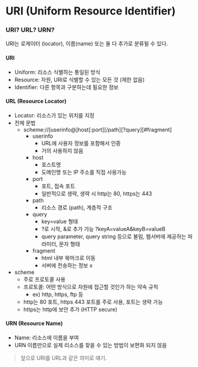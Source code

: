 # URI (Uniform Resource Identifier)

### URI? URL? URN?

URI는 로케이터 (locator), 이름(name) 또는 둘 다 추가로 분류될 수 있다.

#### URI

- Uniform: 리소스 식별하는 통일된 방식
- Resource: 자원, URI로 식별할 수 있는 모든 것 (제한 없음)
- Identifier: 다른 항목과 구분하는데 필요한 정보

#### URL (Resource Locator)

- Locator: 리소스가 있는 위치를 지정
- 전체 문법
  - scheme://[userinfo@]host[:port][/path][?query][#fragment]
    - userinfo
      - URL에 사용자 정보를 포함해서 인증
      - 거의 사용하지 않음
    - host
      - 호스트명
      - 도메인명 또는 IP 주소를 직접 사용가능
    - port
      - 포트, 접속 포트
      - 일반적으로 생략, 생략 시 http는 80, https는 443
    - path
      - 리소스 경로 (path), 계층적 구조
    - query
      - key=value 형태
      - ?로 시작, &로 추가 가능 ?keyA=valueA&keyB=valueB
      - query parameter, query string 등으로 불림, 웹서버에 제공하는 파라미터, 문자 형태
    - fragment
      - html 내부 북마크로 이동
      - 서버에 전송하는 정보 x
- scheme
  - 주로 프로토콜 사용
  - 프로토콜: 어떤 방식으로 자원에 접근할 것인가 하는 약속 규칙
    - ex) http, https, ftp 등
  - http는 80 포트, https 443 포트를 주로 사용, 포트는 생략 가능
  - https는 http에 보안 추가 (HTTP secure)

#### URN (Resource Name)

- Name: 리소스에 이름을 부여
- URN 이름만으로 실제 리소스를 찾을 수 있는 방법이 보편화 되지 않음

> 앞으로 URI를 URL과 같은 의미로 얘기.
